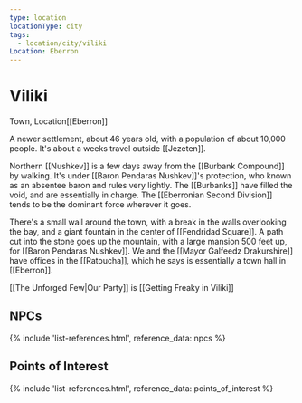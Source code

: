 ```yaml
---
type: location
locationType: city
tags:
  - location/city/viliki
Location: Eberron
---
```


# Viliki
Town, <span class="dataview inline-field"><span class="inline-field-key">Location</span><span class="inline-field-value">[[Eberron]]</span></span>

A newer settlement, about 46 years old, with a population of about 10,000 people. It's about a weeks travel outside [[Jezeten]]. 

Northern [[Nushkev]] is a few days away from the [[Burbank Compound]] by walking. It's under [[Baron Pendaras Nushkev]]'s protection, who known as an absentee baron and rules very lightly. The [[Burbanks]] have filled the void, and are essentially in charge. The [[Eberronian Second Division]] tends to be the dominant force wherever it goes.

There's a small wall around the town, with a break in the walls overlooking the bay, and a giant fountain in the center of [[Fendridad Square]]. A path cut into the stone goes up the mountain, with a large mansion 500 feet up, for [[Baron Pendaras Nushkev]]. We and the [[Mayor Galfeedz Drakurshire]] have offices in the [[Ratoucha]], which he says is essentially a town hall in [[Eberron]].

[[The Unforged Few|Our Party]] is [[Getting Freaky in Viliki]]
## NPCs
{% include 'list-references.html', reference_data: npcs %}

## Points of Interest
{% include 'list-references.html', reference_data: points_of_interest %}
